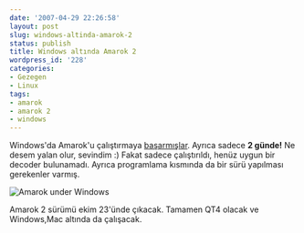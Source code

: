 ```yaml
---
date: '2007-04-29 22:26:58'
layout: post
slug: windows-altinda-amarok-2
status: publish
title: Windows altında Amarok 2
wordpress_id: '228'
categories:
- Gezegen
- Linux
tags:
- amarok
- amarok 2
- windows
---
```


Windows'da Amarok'u çalıştırmaya [başarmışlar](http://amarok.kde.org/blog/archives/374-Amarok2-builds-on-Windows.html). Ayrıca sadece **2 günde!** Ne desem yalan olur, sevindim :) Fakat sadece çalıştırıldı, henüz uygun bir decoder bulunamadı. Ayrıca programlama kısmında da bir sürü yapılması gerekenler 
varmış. 

![Amarok under Windows](http://blog.arsln.org/image/amarokwin.jpg)

Amarok 2 sürümü ekim 23'ünde çıkacak. Tamamen QT4 olacak ve Windows,Mac altında da çalışacak.

